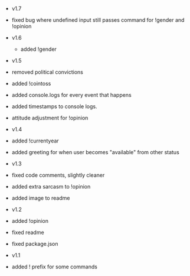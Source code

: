 * v1.7
 * fixed bug where undefined input still passes command for !gender and !opinion

* v1.6
  * added !gender

* v1.5
 * removed political convictions
 * added !cointoss
 * added console.logs for every event that happens
 * added timestamps to console logs.
 * attitude adjustment for !opinion

* v1.4
 * added !currentyear
 * added greeting for when user becomes "available" from other status

* v1.3
 * fixed code comments, slightly cleaner
 * added extra sarcasm to !opinion
 * added image to readme

* v1.2
 * added !opinion
 * fixed readme
 * fixed package.json

* v1.1
 * added ! prefix for some commands
